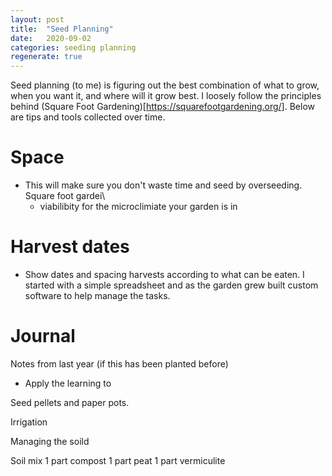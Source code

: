 ```yaml
---
layout: post
title:  "Seed Planning"
date:   2020-09-02
categories: seeding planning 
regenerate: true
---
```

 
<style style="text/css">

</style>
<script>

</script>
Seed planning (to me) is figuring out the best combination of what to grow, when you want it, and where will it grow best.  I loosely follow the principles behind (Square Foot Gardening)[https://squarefootgardening.org/].  Below are tips and tools collected over time.

# Space
- This will make sure you don't waste time and seed by overseeding.  Square foot gardei\
  - viabilibity for the microclimiate your garden is in
# Harvest dates
  - Show dates and spacing harvests according to what can be eaten.  I started with a simple spreadsheet and as the garden grew built custom software to help manage the tasks.
# Journal
 Notes from last year (if this has been planted before)
  - Apply the learning to  

Seed  pellets and paper pots.


Irrigation 

Managing the soild


  Soil mix
  1 part compost
  1 part peat
  1 part vermiculite


  


